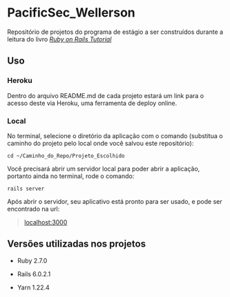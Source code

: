 # PacificSec_Wellerson

Repositório de projetos do programa de estágio a ser construídos durante a leitura do livro [*Ruby on Rails Tutorial*](https://www.railstutorial.org/)

## Uso

### Heroku

Dentro do arquivo README.md de cada projeto estará um link para o acesso deste via Heroku, uma ferramenta de deploy online.

### Local

No terminal, selecione o diretório da aplicação com o comando (substitua o caminho do projeto pelo local onde você salvou este repositório):

```unix
cd ~/Caminho_do_Repo/Projeto_Escolhido
```

Você precisará abrir um servidor local para poder abrir a aplicação, portanto ainda no terminal, rode o comando:

```rails
rails server
```

Após abrir o servidor, seu aplicativo está pronto para ser usado, e pode ser encontrado na url:

> [localhost:3000](localhost:3000)

## Versões utilizadas nos projetos

- Ruby 2.7.0

- Rails 6.0.2.1

- Yarn 1.22.4
